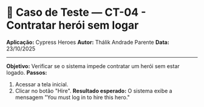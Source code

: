 # 🧾 Caso de Teste — CT-04 - Contratar herói sem logar

**Aplicação:** Cypress Heroes
**Autor:** Thálik Andrade Parente
**Data:** 23/10/2025  

----

**Objetivo:** Verificar se o sistema impede contratar um herói sem estar logado.
**Passos:**
1. Acessar a tela inicial.
2. Clicar no botão "Hire".
**Resultado esperado:** O sistema exibe a mensagem "You must log in to hire this hero."
